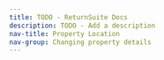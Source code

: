 ```yaml
---
title: TODO - ReturnSuite Docs
description: TODO - Add a description
nav-title: Property Location
nav-group: Changing property details
---
```

